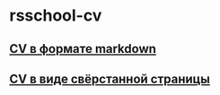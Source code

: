# rsschool-cv

## [CV в формате markdown](https://Dicmen92.github.io/rsschool-cv/cv/ "CV в формате markdown")
## [CV в виде свёрстанной страницы](https://Dicmen92.github.io/rsschool-cv// "CV в виде свёрстанной страницы")
